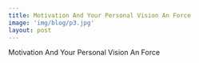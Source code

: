 ```yaml
---
title: Motivation And Your Personal Vision An Force
image: 'img/blog/p3.jpg'
layout: post
---
```


Motivation And Your Personal Vision An Force